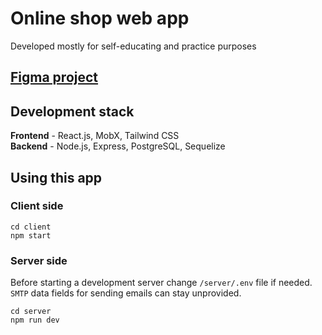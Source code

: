 # Online shop web app
Developed mostly for self-educating and practice purposes

## [Figma project](https://www.figma.com/file/jSuaikIMKjjPxHMemDjNsX/Parilnya)


## Development stack
**Frontend** - React.js, MobX, Tailwind CSS  
**Backend** - Node.js, Express, PostgreSQL, Sequelize

## Using this app

### Client side
```
cd client
npm start
```
### Server side
Before starting a development server change `/server/.env` file if needed.  
`SMTP` data fields for sending emails can stay unprovided.
```
cd server
npm run dev
```



